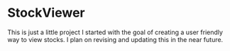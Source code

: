 # StockViewer
This is just a little project I started with the goal of creating a user friendly way to view stocks. 
I plan on revising and updating this in the near future. 
